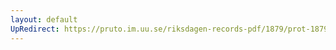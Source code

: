 ```yaml
---
layout: default
UpRedirect: https://pruto.im.uu.se/riksdagen-records-pdf/1879/prot-1879--ak--001/prot-1879--ak--001_012.pdf
---
```

